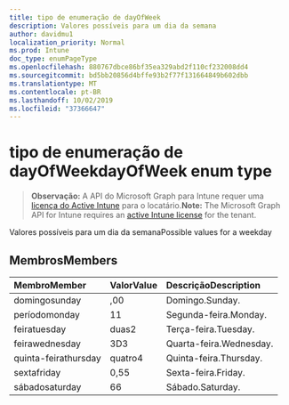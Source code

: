 ```yaml
---
title: tipo de enumeração de dayOfWeek
description: Valores possíveis para um dia da semana
author: davidmu1
localization_priority: Normal
ms.prod: Intune
doc_type: enumPageType
ms.openlocfilehash: 880767dbce86bf35ea329abd2f110cf232008dd4
ms.sourcegitcommit: bd5bb20856d4bffe93b2f77f131664849b602dbb
ms.translationtype: MT
ms.contentlocale: pt-BR
ms.lasthandoff: 10/02/2019
ms.locfileid: "37366647"
---
```

# <a name="dayofweek-enum-type"></a><span data-ttu-id="d7c4a-103">tipo de enumeração de dayOfWeek</span><span class="sxs-lookup"><span data-stu-id="d7c4a-103">dayOfWeek enum type</span></span>

> <span data-ttu-id="d7c4a-104">**Observação:** A API do Microsoft Graph para Intune requer uma [licença do Active Intune](https://go.microsoft.com/fwlink/?linkid=839381) para o locatário.</span><span class="sxs-lookup"><span data-stu-id="d7c4a-104">**Note:** The Microsoft Graph API for Intune requires an [active Intune license](https://go.microsoft.com/fwlink/?linkid=839381) for the tenant.</span></span>

<span data-ttu-id="d7c4a-105">Valores possíveis para um dia da semana</span><span class="sxs-lookup"><span data-stu-id="d7c4a-105">Possible values for a weekday</span></span>

## <a name="members"></a><span data-ttu-id="d7c4a-106">Membros</span><span class="sxs-lookup"><span data-stu-id="d7c4a-106">Members</span></span>
|<span data-ttu-id="d7c4a-107">Membro</span><span class="sxs-lookup"><span data-stu-id="d7c4a-107">Member</span></span>|<span data-ttu-id="d7c4a-108">Valor</span><span class="sxs-lookup"><span data-stu-id="d7c4a-108">Value</span></span>|<span data-ttu-id="d7c4a-109">Descrição</span><span class="sxs-lookup"><span data-stu-id="d7c4a-109">Description</span></span>|
|:---|:---|:---|
|<span data-ttu-id="d7c4a-110">domingo</span><span class="sxs-lookup"><span data-stu-id="d7c4a-110">sunday</span></span>|<span data-ttu-id="d7c4a-111">,0</span><span class="sxs-lookup"><span data-stu-id="d7c4a-111">0</span></span>|<span data-ttu-id="d7c4a-112">Domingo.</span><span class="sxs-lookup"><span data-stu-id="d7c4a-112">Sunday.</span></span>|
|<span data-ttu-id="d7c4a-113">período</span><span class="sxs-lookup"><span data-stu-id="d7c4a-113">monday</span></span>|<span data-ttu-id="d7c4a-114">1</span><span class="sxs-lookup"><span data-stu-id="d7c4a-114">1</span></span>|<span data-ttu-id="d7c4a-115">Segunda-feira.</span><span class="sxs-lookup"><span data-stu-id="d7c4a-115">Monday.</span></span>|
|<span data-ttu-id="d7c4a-116">feira</span><span class="sxs-lookup"><span data-stu-id="d7c4a-116">tuesday</span></span>|<span data-ttu-id="d7c4a-117">duas</span><span class="sxs-lookup"><span data-stu-id="d7c4a-117">2</span></span>|<span data-ttu-id="d7c4a-118">Terça-feira.</span><span class="sxs-lookup"><span data-stu-id="d7c4a-118">Tuesday.</span></span>|
|<span data-ttu-id="d7c4a-119">feira</span><span class="sxs-lookup"><span data-stu-id="d7c4a-119">wednesday</span></span>|<span data-ttu-id="d7c4a-120">3D</span><span class="sxs-lookup"><span data-stu-id="d7c4a-120">3</span></span>|<span data-ttu-id="d7c4a-121">Quarta-feira.</span><span class="sxs-lookup"><span data-stu-id="d7c4a-121">Wednesday.</span></span>|
|<span data-ttu-id="d7c4a-122">quinta-feira</span><span class="sxs-lookup"><span data-stu-id="d7c4a-122">thursday</span></span>|<span data-ttu-id="d7c4a-123">quatro</span><span class="sxs-lookup"><span data-stu-id="d7c4a-123">4</span></span>|<span data-ttu-id="d7c4a-124">Quinta-feira.</span><span class="sxs-lookup"><span data-stu-id="d7c4a-124">Thursday.</span></span>|
|<span data-ttu-id="d7c4a-125">sexta</span><span class="sxs-lookup"><span data-stu-id="d7c4a-125">friday</span></span>|<span data-ttu-id="d7c4a-126">0,5</span><span class="sxs-lookup"><span data-stu-id="d7c4a-126">5</span></span>|<span data-ttu-id="d7c4a-127">Sexta-feira.</span><span class="sxs-lookup"><span data-stu-id="d7c4a-127">Friday.</span></span>|
|<span data-ttu-id="d7c4a-128">sábado</span><span class="sxs-lookup"><span data-stu-id="d7c4a-128">saturday</span></span>|<span data-ttu-id="d7c4a-129">6</span><span class="sxs-lookup"><span data-stu-id="d7c4a-129">6</span></span>|<span data-ttu-id="d7c4a-130">Sábado.</span><span class="sxs-lookup"><span data-stu-id="d7c4a-130">Saturday.</span></span>|




